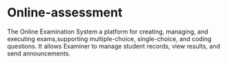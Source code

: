 # Online-assessment
The Online Examination System a platform for creating, managing, and executing exams,supporting  multiple-choice, single-choice, and coding questions. It allows Examiner to manage student records, view results, and send announcements.
